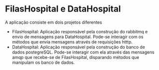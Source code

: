 # FilasHospital e DataHospital

A aplicação consiste em dois projetos diferentes
- FilasHospital: Aplicação responsável pela construção do rabbitmq e envio de mensagens para DataHospital. Pode-se interagir com os métodos que envia mensagens através de requisições htttp.
- DataHospital: Aplicação responsável pela construção do banco de dados postegreSQL. Pode-se interagir com ela através das mensagens amqp que recebe-se de FilasHospital, disparando métodos que manipulam os banco de dados.
